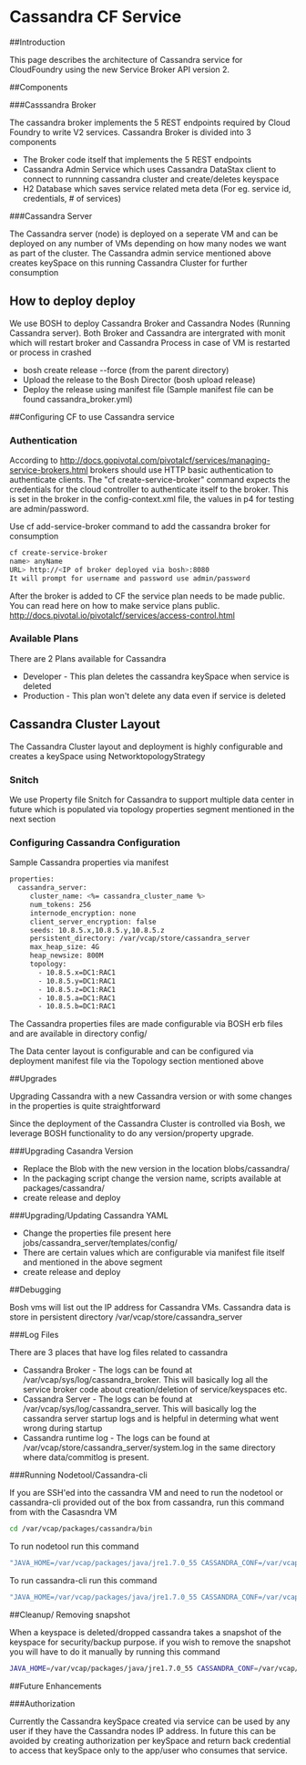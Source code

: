 # Cassandra CF Service

##Introduction

This page describes the architecture of Cassandra service for CloudFoundry using the new Service Broker API version 2.

##Components

###Casssandra Broker

The cassandra broker implements the 5 REST endpoints required by Cloud Foundry to write V2 services. Cassandra Broker is divided into 3 components
* The Broker code itself that implements the 5 REST endpoints
* Cassandra Admin Service which uses Cassandra DataStax client to connect to runnning cassandra cluster and create/deletes keyspace
* H2 Database which saves service related meta deta (For eg. service id, credentials, # of services)

###Cassandra Server

The Cassandra server (node) is deployed on a seperate VM and can be deployed on any number of VMs depending on how many nodes we want as part of the cluster. The Cassandra admin service mentioned above creates keySpace on this running Cassandra Cluster for further consumption 

## How to deploy deploy

We use BOSH to deploy Cassandra Broker and Cassandra Nodes (Running Cassandra server). Both Broker and Cassandra are intergrated with monit which will restart broker and Cassandra Process in case of VM is restarted or process in crashed

* bosh create release --force (from the parent directory)
* Upload the release to the Bosh Director (bosh upload release)
* Deploy the release using manifest file (Sample manifest file can be found cassandra_broker.yml)

##Configuring CF to use Cassandra service
### Authentication
According to http://docs.gopivotal.com/pivotalcf/services/managing-service-brokers.html brokers should use HTTP basic authentication to authenticate clients. The "cf create-service-broker" command expects the credentials for the cloud controller to authenticate itself to the broker. This is set in the broker in the config-context.xml file, the values in p4 for testing are admin/password.

Use cf add-service-broker command to add the cassandra broker for consumption

```sh
cf create-service-broker
name> anyName
URL> http://<IP of broker deployed via bosh>:8080
It will prompt for username and password use admin/password
```
After the broker is added to CF the service plan needs to be made public. You can read here on how to make service plans public. http://docs.pivotal.io/pivotalcf/services/access-control.html

### Available Plans

There are 2 Plans available for Cassandra
* Developer - This plan deletes the cassandra keySpace when service is deleted
* Production - This plan won't delete any data even if service is deleted



## Cassandra Cluster Layout
The Cassandra Cluster layout and deployment is highly configurable and creates a keySpace using NetworktopologyStrategy

### Snitch
We use Property file Snitch for Cassandra to support multiple data center in future which is populated via topology properties segment mentioned in the next section

### Configuring Cassandra Configuration

Sample Cassandra properties via manifest
```sh
properties:
  cassandra_server:
     cluster_name: <%= cassandra_cluster_name %>
     num_tokens: 256
     internode_encryption: none
     client_server_encryption: false
     seeds: 10.8.5.x,10.8.5.y,10.8.5.z
     persistent_directory: /var/vcap/store/cassandra_server
     max_heap_size: 4G
     heap_newsize: 800M
     topology:
       - 10.8.5.x=DC1:RAC1
       - 10.8.5.y=DC1:RAC1
       - 10.8.5.z=DC1:RAC1
       - 10.8.5.a=DC1:RAC1
       - 10.8.5.b=DC1:RAC1 
```      
 

The Cassandra properties files are made configurable via BOSH erb files and are available in directory config/

The Data center layout is configurable and can be configured via deployment manifest file via the Topology section mentioned above

##Upgrades

Upgrading Cassandra with a new Cassandra version or with some changes in the properties is quite straightforward

Since the deployment of the Cassandra Cluster is controlled via Bosh, we leverage BOSH functionality to do any version/property upgrade.

###Upgrading Casandra Version
* Replace the Blob with the new version in the location blobs/cassandra/
* In the packaging script change the version name, scripts available at packages/cassandra/
* create release and deploy

###Upgrading/Updating Cassandra YAML
* Change the properties file present here jobs/cassandra_server/templates/config/
* There are certain values which are configurable via manifest file itself and mentioned in the above segment
* create release and deploy

##Debugging

Bosh vms will list out the IP address for Cassandra VMs. Cassandra data is store in persistent directory /var/vcap/store/cassandra_server 

###Log Files

There are 3 places that have log files related to cassandra
* Cassandra Broker - The logs can be found at /var/vcap/sys/log/cassandra_broker. This will basically log all the service broker code about creation/deletion of service/keyspaces etc.
* Cassandra Server - The logs can be found at /var/vcap/sys/log/cassandra_server. This will basically log the cassandra server startup logs and is helpful in determing what went wrong during startup
* Cassandra runtime log - The logs can be found at /var/vcap/store/cassandra_server/system.log in the same directory where data/commitlog is present.

###Running Nodetool/Cassandra-cli

If you are SSH'ed into the cassandra VM and need to run the nodetool or cassandra-cli provided out of the box from cassandra, run this command from with the Casasndra VM
```sh
cd /var/vcap/packages/cassandra/bin
```
To run nodetool run this command 
```sh
"JAVA_HOME=/var/vcap/packages/java/jre1.7.0_55 CASSANDRA_CONF=/var/vcap/jobs/cassandra_server/conf ./nodetool status"
```
To run cassandra-cli run this command 
```sh
"JAVA_HOME=/var/vcap/packages/java/jre1.7.0_55 CASSANDRA_CONF=/var/vcap/jobs/cassandra_server/conf ./cassandra-cli"
```

##Cleanup/ Removing snapshot

When a keyspace is deleted/dropped cassandra takes a snapshot of the keyspace for security/backup purpose. if you wish to remove the snapshot you will have to do it manually by running this command
```sh
JAVA_HOME=/var/vcap/packages/java/jre1.7.0_55 CASSANDRA_CONF=/var/vcap/jobs/cassandra_server/conf ./nodetool clearsnapshot  
```

##Future Enhancements

###Authorization

Currently the Cassandra keySpace created via service can be used by any user if they have the Cassandra nodes IP address. In future this can be avoided by creating authorization per keySpace and return back credential to access that keySpace only to the app/user who consumes that service.
